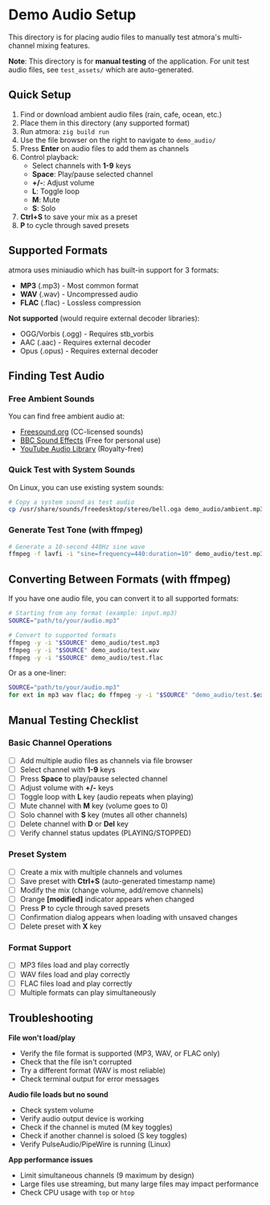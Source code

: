 # Demo Audio Setup

This directory is for placing audio files to manually test atmora's multi-channel mixing features.

**Note**: This directory is for **manual testing** of the application. For unit test audio files, see `test_assets/` which are auto-generated.

## Quick Setup

1. Find or download ambient audio files (rain, cafe, ocean, etc.)
2. Place them in this directory (any supported format)
3. Run atmora: `zig build run`
4. Use the file browser on the right to navigate to `demo_audio/`
5. Press **Enter** on audio files to add them as channels
6. Control playback:
   - Select channels with **1-9** keys
   - **Space**: Play/pause selected channel
   - **+/-**: Adjust volume
   - **L**: Toggle loop
   - **M**: Mute
   - **S**: Solo
7. **Ctrl+S** to save your mix as a preset
8. **P** to cycle through saved presets

## Supported Formats

atmora uses miniaudio which has built-in support for 3 formats:
- **MP3** (.mp3) - Most common format
- **WAV** (.wav) - Uncompressed audio
- **FLAC** (.flac) - Lossless compression

**Not supported** (would require external decoder libraries):
- OGG/Vorbis (.ogg) - Requires stb_vorbis
- AAC (.aac) - Requires external decoder
- Opus (.opus) - Requires external decoder


## Finding Test Audio

### Free Ambient Sounds

You can find free ambient audio at:
- [Freesound.org](https://freesound.org/) (CC-licensed sounds)
- [BBC Sound Effects](https://sound-effects.bbcrewind.co.uk/) (Free for personal use)
- [YouTube Audio Library](https://studio.youtube.com/channel/UCpPQv-FQTnGg93s6-rDNYBg/music) (Royalty-free)

### Quick Test with System Sounds

On Linux, you can use existing system sounds:
```bash
# Copy a system sound as test audio
cp /usr/share/sounds/freedesktop/stereo/bell.oga demo_audio/ambient.mp3
```

### Generate Test Tone (with ffmpeg)

```bash
# Generate a 10-second 440Hz sine wave
ffmpeg -f lavfi -i "sine=frequency=440:duration=10" demo_audio/test.mp3
```

## Converting Between Formats (with ffmpeg)

If you have one audio file, you can convert it to all supported formats:

```bash
# Starting from any format (example: input.mp3)
SOURCE="path/to/your/audio.mp3"

# Convert to supported formats
ffmpeg -y -i "$SOURCE" demo_audio/test.mp3
ffmpeg -y -i "$SOURCE" demo_audio/test.wav
ffmpeg -y -i "$SOURCE" demo_audio/test.flac
```

Or as a one-liner:
```bash
SOURCE="path/to/your/audio.mp3"
for ext in mp3 wav flac; do ffmpeg -y -i "$SOURCE" "demo_audio/test.$ext"; done
```

## Manual Testing Checklist

### Basic Channel Operations
- [ ] Add multiple audio files as channels via file browser
- [ ] Select channel with **1-9** keys
- [ ] Press **Space** to play/pause selected channel
- [ ] Adjust volume with **+/-** keys
- [ ] Toggle loop with **L** key (audio repeats when playing)
- [ ] Mute channel with **M** key (volume goes to 0)
- [ ] Solo channel with **S** key (mutes all other channels)
- [ ] Delete channel with **D** or **Del** key
- [ ] Verify channel status updates (PLAYING/STOPPED)

### Preset System
- [ ] Create a mix with multiple channels and volumes
- [ ] Save preset with **Ctrl+S** (auto-generated timestamp name)
- [ ] Modify the mix (change volume, add/remove channels)
- [ ] Orange **[modified]** indicator appears when changed
- [ ] Press **P** to cycle through saved presets
- [ ] Confirmation dialog appears when loading with unsaved changes
- [ ] Delete preset with **X** key

### Format Support
- [ ] MP3 files load and play correctly
- [ ] WAV files load and play correctly
- [ ] FLAC files load and play correctly
- [ ] Multiple formats can play simultaneously

## Troubleshooting

**File won't load/play**
- Verify the file format is supported (MP3, WAV, or FLAC only)
- Check that the file isn't corrupted
- Try a different format (WAV is most reliable)
- Check terminal output for error messages

**Audio file loads but no sound**
- Check system volume
- Verify audio output device is working
- Check if the channel is muted (M key toggles)
- Check if another channel is soloed (S key toggles)
- Verify PulseAudio/PipeWire is running (Linux)

**App performance issues**
- Limit simultaneous channels (9 maximum by design)
- Large files use streaming, but many large files may impact performance
- Check CPU usage with `top` or `htop`
